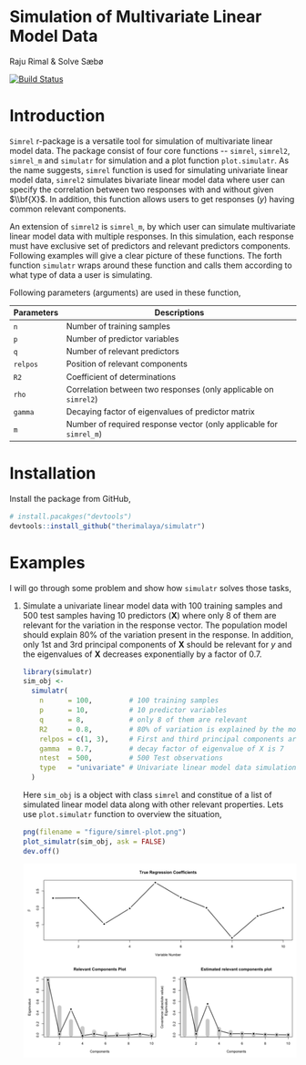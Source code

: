 Simulation of Multivariate Linear Model Data
================
Raju Rimal & Solve Sæbø

[![Build Status](https://travis-ci.com/therimalaya/simulatr.svg?token=typpys6NkDJ7vULJQyan&branch=master)](https://travis-ci.com/therimalaya/simulatr)

Introduction
============

`Simrel` r-package is a versatile tool for simulation of multivariate linear model data. The package consist of four core functions -- `simrel`, `simrel2`, `simrel_m` and `simulatr` for simulation and a plot function `plot.simulatr`. As the name suggests, `simrel` function is used for simulating univariate linear model data, `simrel2` simulates bivariate linear model data where user can specify the correlation between two responses with and without given $\\bf{X}$. In addition, this function allows users to get responses (*y*) having common relevant components.

An extension of `simrel2` is `simrel_m`, by which user can simulate multivariate linear model data with multiple responses. In this simulation, each response must have exclusive set of predictors and relevant predictors components. Following examples will give a clear picture of these functions. The forth function `simulatr` wraps around these function and calls them according to what type of data a user is simulating.

Following parameters (arguments) are used in these function,

| Parameters | Descriptions                                                        |
|------------|---------------------------------------------------------------------|
| `n`        | Number of training samples                                          |
| `p`        | Number of predictor variables                                       |
| `q`        | Number of relevant predictors                                       |
| `relpos`   | Position of relevant components                                     |
| `R2`       | Coefficient of determinations                                       |
| `rho`      | Correlation between two responses (only applicable on `simrel2`)    |
| `gamma`    | Decaying factor of eigenvalues of predictor matrix                  |
| `m`        | Number of required response vector (only applicable for `simrel_m`) |

Installation
============

Install the package from GitHub,

``` r
# install.pacakges("devtools")
devtools::install_github("therimalaya/simulatr")
```

Examples
========

I will go through some problem and show how `simulatr` solves those tasks,

1.  Simulate a univariate linear model data with 100 training samples and 500 test samples having 10 predictors (**X**) where only 8 of them are relevant for the variation in the response vector. The population model should explain 80% of the variation present in the response. In addition, only 1st and 3rd principal components of **X** should be relevant for *y* and the eigenvalues of **X** decreases exponentially by a factor of 0.7.

    ``` r
    library(simulatr)
    sim_obj <- 
      simulatr(
        n      = 100,         # 100 training samples
        p      = 10,          # 10 predictor variables
        q      = 8,           # only 8 of them are relevant
        R2     = 0.8,         # 80% of variation is explained by the model
        relpos = c(1, 3),     # First and third principal components are relevant
        gamma  = 0.7,         # decay factor of eigenvalue of X is 7
        ntest  = 500,         # 500 Test observations
        type   = "univariate" # Univariate linear model data simulation
      )
    ```

    Here `sim_obj` is a object with class `simrel` and constitue of a list of simulated linear model data along with other relevant properties. Lets use `plot.simulatr` function to overview the situation,

    ``` r
    png(filename = "figure/simrel-plot.png")
    plot_simulatr(sim_obj, ask = FALSE)
    dev.off()
    ```

    ![simrel-plot](figure/simrel-plot.png)

